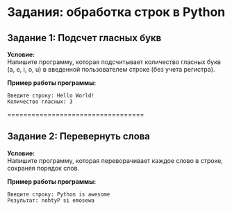 # Задания: обработка строк в Python

## Задание 1: Подсчет гласных букв

**Условие:**  
Напишите программу, которая подсчитывает количество гласных букв (a, e, i, o, u) в введенной пользователем строке (без учета регистра).

**Пример работы программы:**
```
Введите строку: Hello World!
Количество гласных: 3
```
==================================
## Задание 2: Перевернуть слова

**Условие:**  
Напишите программу, которая переворачивает каждое слово в строке, сохраняя порядок слов.

**Пример работы программы:**
```
Введите строку: Python is awesome
Результат: nohtyP si emosewa
```
